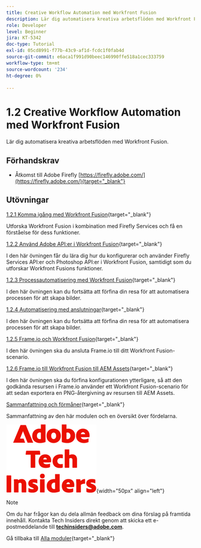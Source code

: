 ```yaml
---
title: Creative Workflow Automation med Workfront Fusion
description: Lär dig automatisera kreativa arbetsflöden med Workfront Fusion
role: Developer
level: Beginner
jira: KT-5342
doc-type: Tutorial
exl-id: 05cd8991-f77b-43c9-af1d-fcdc1f0fab4d
source-git-commit: e6aca1f991d90beec146990ffe518a1cec333759
workflow-type: tm+mt
source-wordcount: '234'
ht-degree: 0%

---
```


# 1.2 Creative Workflow Automation med Workfront Fusion

Lär dig automatisera kreativa arbetsflöden med Workfront Fusion.

## Förhandskrav

- Åtkomst till Adobe Firefly [https://firefly.adobe.com/](https://firefly.adobe.com/){target="_blank"}

## Utövningar

[1.2.1 Komma igång med Workfront Fusion](./ex1.md){target="_blank"}

Utforska Workfront Fusion i kombination med Firefly Services och få en förståelse för dess funktioner.

[1.2.2 Använd Adobe API:er i Workfront Fusion](./ex2.md){target="_blank"}

I den här övningen får du lära dig hur du konfigurerar och använder Firefly Services API:er och Photoshop API:er i Workfront Fusion, samtidigt som du utforskar Workfront Fusions funktioner.

[1.2.3 Processautomatisering med Workfront Fusion](./ex3.md){target="_blank"}

I den här övningen kan du fortsätta att förfina din resa för att automatisera processen för att skapa bilder.

[1.2.4 Automatisering med anslutningar](./ex4.md){target="_blank"}

I den här övningen kan du fortsätta att förfina din resa för att automatisera processen för att skapa bilder.

[1.2.5 Frame.io och Workfront Fusion](./ex5.md){target="_blank"}

I den här övningen ska du ansluta Frame.io till ditt Workfront Fusion-scenario.

[1.2.6 Frame.io till Workfront Fusion till AEM Assets](./ex6.md){target="_blank"}

I den här övningen ska du förfina konfigurationen ytterligare, så att den godkända resursen i Frame.io använder ett Workfront Fusion-scenario för att sedan exportera en PNG-återgivning av resursen till AEM Assets.

[Sammanfattning och förmåner](./summary.md){target="_blank"}

Sammanfattning av den här modulen och en översikt över fördelarna.

![Tech Insiders](./../../../assets/images/techinsiders.png){width="50px" align="left"}

>[!NOTE]
>
>Om du har frågor kan du dela allmän feedback om dina förslag på framtida innehåll. Kontakta Tech Insiders direkt genom att skicka ett e-postmeddelande till **techinsiders@adobe.com**.

Gå tillbaka till [Alla moduler](../../../overview.md){target="_blank"}
